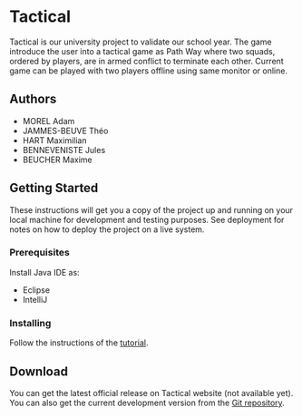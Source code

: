 
# Tactical

Tactical is our university project to validate our school year. The game introduce the user into a tactical game as Path Way where two squads, ordered by players, are in armed conflict to terminate each other. Current game can be played with two players offline using same monitor or online.

## Authors

-   MOREL Adam
-   JAMMES-BEUVE Théo
-   HART Maximilian
-   BENNEVENISTE Jules
-   BEUCHER Maxime

## Getting Started

These instructions will get you a copy of the project up and running on your local machine for development and testing purposes. See deployment for notes on how to deploy the project on a live system.

### Prerequisites

Install Java IDE as:

- Eclipse
- IntelliJ

### Installing

Follow the instructions of the [tutorial](https://github.com/Delectus98/Tactical/blob/master/INSTALL.md).

## Download

You can get the latest official release on Tactical website (not available yet). You can also get the current development version from the [Git repository](https://github.com/Delectus98/Tactical).


